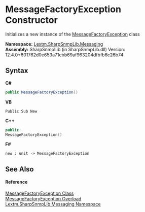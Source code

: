 # MessageFactoryException Constructor 
 

Initializes a new instance of the <a href="T_Lextm_SharpSnmpLib_Messaging_MessageFactoryException">MessageFactoryException</a> class

**Namespace:**&nbsp;<a href="N_Lextm_SharpSnmpLib_Messaging">Lextm.SharpSnmpLib.Messaging</a><br />**Assembly:**&nbsp;SharpSnmpLib (in SharpSnmpLib.dll) Version: 12.4.0+601762d0e653a71ebb69af963204dfbfb6c26b74

## Syntax

**C#**<br />
``` C#
public MessageFactoryException()
```

**VB**<br />
``` VB
Public Sub New
```

**C++**<br />
``` C++
public:
MessageFactoryException()
```

**F#**<br />
``` F#
new : unit -> MessageFactoryException
```


## See Also


#### Reference
<a href="T_Lextm_SharpSnmpLib_Messaging_MessageFactoryException">MessageFactoryException Class</a><br /><a href="Overload_Lextm_SharpSnmpLib_Messaging_MessageFactoryException__ctor">MessageFactoryException Overload</a><br /><a href="N_Lextm_SharpSnmpLib_Messaging">Lextm.SharpSnmpLib.Messaging Namespace</a><br />